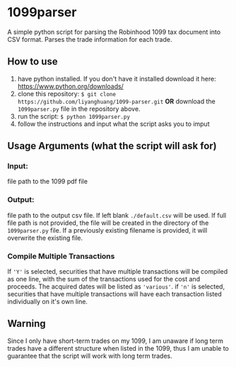 # 1099parser

A simple python script for parsing the Robinhood 1099 tax document into CSV format.
Parses the trade information for each trade.

## How to use

1. have python installed. If you don't have it installed download it here: https://www.python.org/downloads/
2. clone this repository: `$ git clone https://github.com/liyanghuang/1099-parser.git` **OR** download the `1099parser.py` file in the repository above.
3. run the script: `$ python 1099parser.py`
4. follow the instructions and input what the script asks you to imput

## Usage Arguments (what the script will ask for)

### Input:
file path to the 1099 pdf file

### Output: 
file path to the output csv file. If left blank `./default.csv` will be used. If full file path is not provided, the file will be created in the directory of the `1099parser.py` file. If a previously existing filename is provided, it will overwrite the existing file.

### Compile Multiple Transactions
If `'Y'` is selected, securities that have multiple transactions will be compiled as one line, with the sum of the transactions used for the cost and proceeds. The acquired dates will be listed as `'various'`. if `'n'` is selected, securities that have multiple transactions will have each transaction listed individually on it's own line.

## Warning

Since I only have short-term trades on my 1099, I am unaware if long term trades have a different structure when listed in the 1099, thus I am unable to guarantee that the script will work with long term trades.


